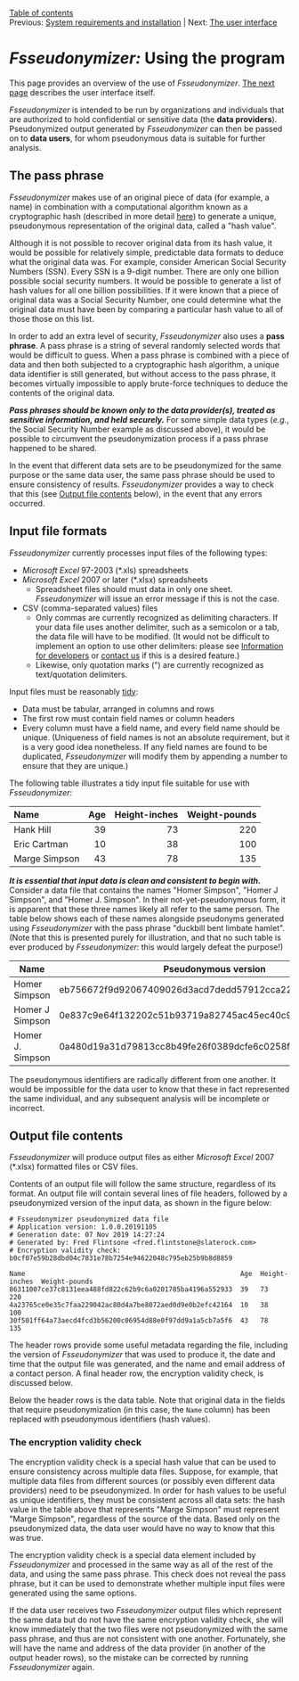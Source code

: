 [Table of contents](_tableOfContents.md)  
Previous: [System requirements and installation](systemRequirements.md) | Next: [The user interface](userInterface.md)

# _Fsseudonymizer:_ Using the program

This page provides an overview of the use of _Fsseudonymizer_.  [The next page](userInterface.md) describes the user interface itself.

_Fsseudonymizer_ is intended to be run by organizations and individuals that are authorized to hold confidential or sensitive data (the **data providers**).  Pseudonymized output generated by _Fsseudonymizer_ can then be passed on to **data users**, for whom pseudonymous data is suitable for further analysis.

## The pass phrase

_Fsseudonymizer_ makes use of an original piece of data (for example, a name) in combination with a computational algorithm known as a cryptographic hash (described in more detail [here](techDetails.md)) to generate a unique, pseudonymous representation of the original data, called a "hash value".

Although it is not possible to recover original data from its hash value, it would be possible for relatively simple, predictable data formats to deduce what the original data was.  For example, consider American Social Security Numbers (SSN).  Every SSN is a 9-digit number.  There are only one billion possible social security numbers.  It would be possible to generate a list of hash values for all one billion possibilities.  If it were known that a piece of original data was a Social Security Number, one could determine what the original data must have been by comparing a particular hash value to all of those those on this list.

In order to add an extra level of security, _Fsseudonymizer_ also uses a **pass phrase**.  A pass phrase is a string of several randomly selected words that would be difficult to guess.  When a pass phrase is combined with a piece of data and then both subjected to a cryptographic hash algorithm, a unique data identifier is still generated, but without access to the pass phrase, it becomes virtually impossible to apply brute-force techniques to deduce the contents of the original data.

**_Pass phrases should be known only to the data provider(s), treated as sensitive information, and held securely._**  For some simple data types (_e.g._, the Social Security Number example as discussed above), it would be possible to circumvent the pseudonymization process if a pass phrase happened to be shared.

In the event that different data sets are to be pseudonymized for the same purpose or the same data user, the same pass phrase should be used to ensure consistency of results.  _Fsseudonymizer_ provides a way to check that this (see [Output file contents](usage.md#markdown-header-output-file-contents) below), in the event that any errors occurred.

[//]: # (## The Rules file TODO: Write this section)

## Input file formats

_Fsseudonymizer_ currently processes input files of the following types:

  - _Microsoft Excel_ 97-2003 (*.xls) spreadsheets
  - _Microsoft Excel_ 2007 or later (*.xlsx) spreadsheets
    - Spreadsheet files should must data in only one sheet.  _Fsseudonymizer_ will issue an error message if this is not the case.
  - CSV (comma-separated values) files
    - Only commas are currently recognized as delimiting characters.  If your data file uses another delimiter, such as a semicolon or a tab, the data file will have to be modified.  (It would not be difficult to implement an option to use other delimiters: please see [Information for developers](developers.md) or [contact us](contacts.md) if this is a desired feature.)
    - Likewise, only quotation marks (") are currently recognized as text/quotation delimiters.

Input files must be reasonably [tidy](https://vita.had.co.nz/papers/tidy-data.html):

  - Data must be tabular, arranged in columns and rows
  - The first row must contain field names or column headers
  - Every column must have a field name, and every field name should be unique. (Uniqueness of field names is not an absolute requirement, but it is a very good idea nonetheless.  If any field names are found to be duplicated, _Fsseudonymizer_ will modify them by appending a number to ensure that they are unique.)

The following table illustrates a tidy input file suitable for use with _Fsseudonymizer_:

| Name          | Age | Height-inches | Weight-pounds |
|:--------------|----:|--------------:|--------------:|
| Hank Hill     | 39  | 73            | 220           |
| Eric Cartman  | 10  | 38            | 100           |
| Marge Simpson | 43  | 78            | 135           |

**_It is essential that input data is clean and consistent to begin with._**  Consider a data file that contains the names "Homer Simpson", "Homer J Simpson", and "Homer J. Simpson".  In their not-yet-pseudonymous form, it is apparent that these three names likely all refer to the same person.  The table below shows each of these names alongside pseudonyms generated using _Fsseudonymizer_ with the pass phrase "duckbill bent limbate hamlet".  (Note that this is presented purely for illustration, and that no such table is ever produced by _Fsseudonymizer_: this would largely defeat the purpose!)

| Name             | Pseudonymous version                                     |
|------------------|----------------------------------------------------------|
| Homer Simpson    | eb756672f9d92067409026d3acd7dedd57912cca229fdce6a9577c28 |
| Homer J Simpson  | 0e837c9e64f132202c51b93719a82745ac45ec40c9ca638d8c1838d4 |
| Homer J. Simpson | 0a480d19a31d79813cc8b49fe26f0389dcfe6c0258fb2c96551d06c0 |

The pseudonymous identifiers are radically different from one another.  It would be impossible for the data user to know that these in fact represented the same individual, and any subsequent analysis will be incomplete or incorrect.

## Output file contents

_Fsseudonymizer_ will produce output files as either _Microsoft Excel_ 2007 (*.xlsx) formatted files or CSV files.

Contents of an output file will follow the same structure, regardless of its format.  An output file will contain several lines of file headers, followed by a pseudonymized version of the input data, as shown in the figure below:

```
# Fsseudonymizer pseudonymized data file
# Application version: 1.0.0.20191105
# Generation date: 07 Nov 2019 14:27:24
# Generated by: Fred Flintsone <fred.flintstone@slaterock.com>
# Encryption validity check: b0cf07e59b28dbd04c7831e78b7254e94622048c795eb25b9b8d8859
  
Name                                                      Age  Height-inches  Weight-pounds
86311007ce37c8131eea488fd822c62b9c6a0201785ba4196a552933  39   73             220
4a23765ce0e35c7faa229042ac80d4a7be8072aed0d9e0b2efc42164  10   38             100
30f501ff64a73aecd4fcd3b56200c06954d88e0f97dd9a1a5cb7a5f6  43   78             135
```

The header rows provide some useful metadata regarding the file, including the version of _Fsseudonymizer_ that was used to produce it, the date and time that the output file was generated, and the name and email address of a contact person.  A final header row, the encryption validity check, is discussed below.

Below the header rows is the data table.  Note that original data in the fields that require pseudonymization (in this case, the ```Name``` column) has been replaced with pseudonymous identifiers (hash values).

### The encryption validity check

The encryption validity check is a special hash value that can be used to ensure consistency across multiple data files.  Suppose, for example, that multiple data files from different sources (or possibly even different data providers) need to be pseudonymized.  In order for hash values to be useful as unique identifiers, they must be consistent across all data sets: the hash value in the table above that represents "Marge Simpson" must represent "Marge Simpson", regardless of the source of the data.  Based only on the pseudonymized data, the data user would have no way to know that this was true.

The encryption validity check is a special data element included by _Fsseudonymizer_ and processed in the same way as all of the rest of the data, and using the same pass phrase.  This check does not reveal the pass phrase, but it can be used to demonstrate whether multiple input files were generated using the same options.

If the data user receives two _Fsseudonymizer_ output files which represent the same data but do not have the same encryption validity check, she will know immediately that the two files were not pseudonymized with the same pass phrase, and thus are not consistent with one another.  Fortunately, she will have the name and address of the data provider (in another of the output header rows), so the mistake can be corrected by running _Fsseudonymizer_ again.
